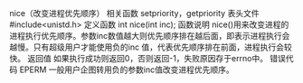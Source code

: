 nice（改变进程优先顺序）
相关函数
setpriority，getpriority
表头文件
#include<unistd.h>
定义函数
int nice(int inc);
函数说明
nice()用来改变进程的进程执行优先顺序。参数inc数值越大则优先顺序排在越后面，即表示进程执行会越慢。只有超级用户才能使用负的inc 值，代表优先顺序排在前面，进程执行会较快。
返回值
如果执行成功则返回0，否则返回-1，失败原因存于errno中。
错误代码
EPERM 一般用户企图转用负的参数inc值改变进程优先顺序。